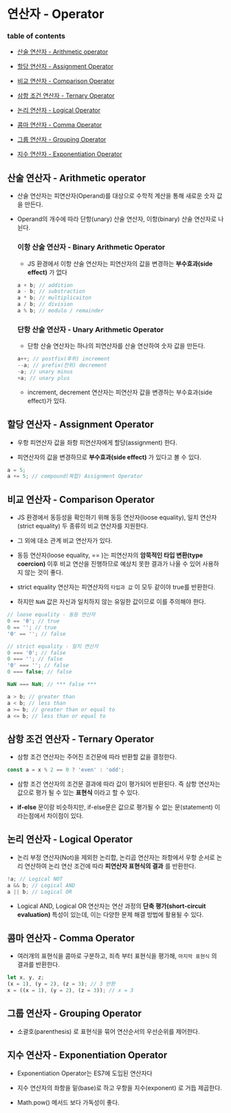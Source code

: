 # 연산자 - Operator

### table of contents

- [산술 연산자 - Arithmetic operator](#산술-연산자---arithmetic-operator)

- [할당 연산자 - Assignment Operator](#할당-연산자---assignment-operator)

- [비교 연산자 - Comparison Operator](#비교-연산자---comparison-operator)

- [삼항 조건 연산자 - Ternary Operator](#삼항-조건-연산자---ternary-operator)

- [논리 연산자 - Logical Operator](#논리-연산자---logical-operator)

- [콤마 연산자 - Comma Operator](#콤마-연산자---comma-operator)

- [그룹 연산자 - Grouping Operator](#그룹-연산자---grouping-operator)

- [지수 연산자 - Exponentiation Operator](#지수-연산자---exponentiation-operator)

## 산술 연산자 - Arithmetic operator

- 산술 연산자는 피연산자(Operand)를 대상으로 수학적 계산을 통해 새로운 숫자 값을 만든다.

- Operand의 개수에 따라 단항(unary) 산술 연산자, 이항(binary) 산술 연산자로 나뉜다.

  ### 이항 산술 연산자 - Binary Arithmetic Operator

  - JS 환경에서 이항 산술 연산자는 피연산자의 값을 변경하는 **부수효과(side effect)** 가 없다

  ```javascript
  a + b; // addition
  a - b; // substraction
  a * b; // multiplicaiton
  a / b; // division
  a % b; // modulo / remainder
  ```

  ### 단항 산술 연산자 - Unary Arithmetic Operator

  - 단항 산술 연산자는 하나의 피연산자를 산술 연산하여 숫자 값을 만든다.

  ```javascript
  a++; // postfix(후위) increment
  --a; // prefix(전위) decrement
  -a; // unary minus
  +a; // unary plus
  ```

  - increment, decrement 연산자는 피연산자 값을 변경하는 부수효과(side effect)가 있다.

## 할당 연산자 - Assignment Operator

- 우항 피연산자 값을 좌항 피연산자에게 할당(assignment) 한다.

- 피연산자의 값을 변경하므로 **부수효과(side effect)** 가 있다고 볼 수 있다.

```javascript
a = 5;
a += 5; // compound(복합) Assignment Operator
```

## 비교 연산자 - Comparison Operator

- JS 환경에서 동등성을 확인하기 위해 동등 연산자(loose equality), 일치 연산자(strict equality) 두 종류의 비교 연산자를 지원한다.

- 그 외에 대소 관계 비교 연산자가 있다.

- 동등 연산자(loose equality, == )는 피연산자의 **암묵적인 타입 변환(type coercion)** 이후 비교 연산을 진행하므로 예상치 못한 결과가 나올 수 있어 사용하지 않는 것이 좋다.

- strict equality 연산자는 피연산자의 `타입과 값` 이 모두 같이야 true를 반환한다.

- 하지만 `NaN` 값은 자신과 일치하지 않는 유일한 값이므로 이를 주의해야 한다.

```javascript
// loose equality - 동등 연산자
0 == '0'; // true
0 == ''; // true
'0' == ''; // false

// strict equality - 일치 연산자
0 === '0'; // false
0 === ''; // false
'0' === ''; // false
0 === false; // false

NaN === NaN; // *** false ***

a > b; // greater than
a < b; // less than
a >= b; // greater than or equal to
a <= b; // less than or equal to
```

## 삼항 조건 연산자 - Ternary Operator

- 삼항 조건 연산자는 주어진 조건문에 따라 반환할 값을 결정한다.

```javascript
const a = x % 2 == 0 ? 'even' : 'odd';
```

- 삼항 조건 연산자의 조건문 결과에 따라 값이 평가되어 반환된다. 즉 삼항 연산자는 값으로 평가 될 수 있는 **표현식** 이라고 할 수 있다.

- **if-else** 문이랑 비슷하지만, if-else문은 값으로 평가될 수 없는 문(statement) 이라는점에서 차이점이 있다.

## 논리 연산자 - Logical Operator

- 논리 부정 연산자(Not)을 제외한 논리합, 논리곱 연산자는 좌항에서 우항 순서로 논리 연산하여 논리 연산 조건에 따라 **피연산자 표현식의 결과** 를 반환한다.

```javascript
!a; // Logical NOT
a && b; // Logical AND
a || b; // Logical OR
```

- Logical AND, Logical OR 연산자는 연산 과정의 **단축 평가(short-circuit evaluation)** 특성이 있는데, 이는 다양한 문제 해결 방법에 활용될 수 있다.

## 콤마 연산자 - Comma Operator

- 여러개의 표현식을 콤마로 구분하고, 죄측 부터 표현식을 평가해, `마지막 표현식` 의 결과를 반환한다.

```javascript
let x, y, z;
(x = 1), (y = 2), (z = 3); // 3 반환
x = ((x = 1), (y = 2), (z = 3)); // x = 3
```

## 그룹 연산자 - Grouping Operator

- 소괄호(parenthesis) 로 표현식을 묶어 연산순서의 우선순위를 제어한다.

## 지수 연산자 - Exponentiation Operator

- Exponentiation Operator는 ES7에 도입된 연산자다

- 지수 연산자의 좌항을 밑(base)로 하고 우항을 지수(exponent) 로 거듭 제곱한다.

- Math.pow() 메서드 보다 가독성이 좋다.
